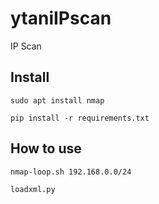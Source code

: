 # ytaniIPscan
IP Scan


## Install

```
sudo apt install nmap
```

```
pip install -r requirements.txt
```


## How to use

```
nmap-loop.sh 192.168.0.0/24
```

```
loadxml.py
```
